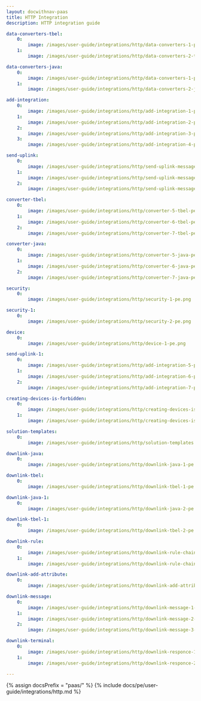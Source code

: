 ```yaml
---
layout: docwithnav-paas
title: HTTP Integration
description: HTTP integration guide 

data-converters-tbel:
    0:
        image: /images/user-guide/integrations/http/data-converters-1-pe.png
    1:
        image: /images/user-guide/integrations/http/data-converters-2-tbel-pe.png

data-converters-java:
    0:
        image: /images/user-guide/integrations/http/data-converters-1-pe.png
    1:
        image: /images/user-guide/integrations/http/data-converters-2-java-pe.png

add-integration:
    0:
        image: /images/user-guide/integrations/http/add-integration-1-pe.png
    1:
        image: /images/user-guide/integrations/http/add-integration-2-pe.png
    2:
        image: /images/user-guide/integrations/http/add-integration-3-pe.png
    3:
        image: /images/user-guide/integrations/http/add-integration-4-pe.png

send-uplink:
    0:
        image: /images/user-guide/integrations/http/send-uplink-message-1-pe.png
    1:
        image: /images/user-guide/integrations/http/send-uplink-message-2-pe.png
    2:
        image: /images/user-guide/integrations/http/send-uplink-message-3-pe.png

converter-tbel:
    0:
        image: /images/user-guide/integrations/http/converter-5-tbel-pe.png
    1:
        image: /images/user-guide/integrations/http/converter-6-tbel-pe.png
    2:
        image: /images/user-guide/integrations/http/converter-7-tbel-pe.png

converter-java:
    0:
        image: /images/user-guide/integrations/http/converter-5-java-pe.png
    1:
        image: /images/user-guide/integrations/http/converter-6-java-pe.png
    2:
        image: /images/user-guide/integrations/http/converter-7-java-pe.png

security:
    0:
        image: /images/user-guide/integrations/http/security-1-pe.png

security-1:
    0:
        image: /images/user-guide/integrations/http/security-2-pe.png

device:
    0:
        image: /images/user-guide/integrations/http/device-1-pe.png

send-uplink-1:
    0:
        image: /images/user-guide/integrations/http/add-integration-5-pe.png
    1:
        image: /images/user-guide/integrations/http/add-integration-6-pe.png
    2:
        image: /images/user-guide/integrations/http/add-integration-7-pe.png

creating-devices-is-forbidden:
    0:
        image: /images/user-guide/integrations/http/creating-devices-is-forbidden-1-paas.png
    1:
        image: /images/user-guide/integrations/http/creating-devices-is-forbidden-2-paas.png

solution-templates:
    0:
        image: /images/user-guide/integrations/http/solution-templates.png

downlink-java:
    0:
        image: /images/user-guide/integrations/http/downlink-java-1-pe.png

downlink-tbel:
    0:
        image: /images/user-guide/integrations/http/downlink-tbel-1-pe.png

downlink-java-1:
    0:
        image: /images/user-guide/integrations/http/downlink-java-2-pe.png

downlink-tbel-1:
    0:
        image: /images/user-guide/integrations/http/downlink-tbel-2-pe.png

downlink-rule:
    0:
        image: /images/user-guide/integrations/http/downlink-rule-chain-1-pe.png
    1:
        image: /images/user-guide/integrations/http/downlink-rule-chain-2-pe.png

downlink-add-attribute:
    0:
        image: /images/user-guide/integrations/http/downlink-add-attribute-1-pe.png

downlink-message:
    0:
        image: /images/user-guide/integrations/http/downlink-message-1-pe.png
    1:
        image: /images/user-guide/integrations/http/downlink-message-2-pe.png
    2:
        image: /images/user-guide/integrations/http/downlink-message-3-pe.png

downlink-terminal:
    0:
        image: /images/user-guide/integrations/http/downlink-responce-1-pe.png
    1:
        image: /images/user-guide/integrations/http/downlink-responce-2-pe.png

---
```

{% assign docsPrefix = "paas/" %}
{% include docs/pe/user-guide/integrations/http.md %}
